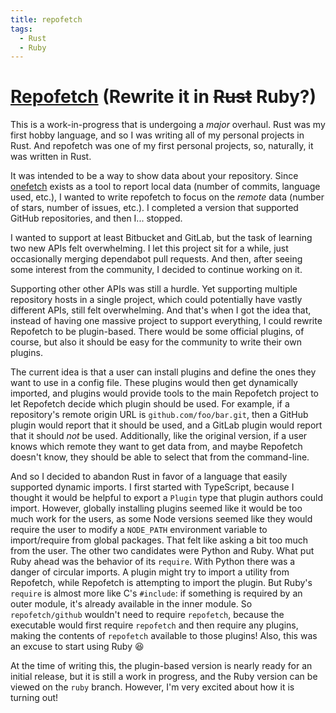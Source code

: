 ```yaml
---
title: repofetch
tags:
  - Rust
  - Ruby
---
```

# [Repofetch][repofetch] (Rewrite it in ~~Rust~~ Ruby?)

This is a work-in-progress that is undergoing a *major* overhaul. Rust was my first hobby language,
and so I was writing all of my personal projects in Rust. And repofetch was one of my first
personal projects, so, naturally, it was written in Rust.

It was intended to be a way to show data about your repository. Since [onefetch] exists as a tool
to report local data (number of commits, language used, etc.), I wanted to write repofetch to focus
on the *remote* data (number of stars, number of issues, etc.). I completed a version that supported
GitHub repositories, and then I... stopped.

I wanted to support at least Bitbucket and GitLab, but the task of learning two new APIs felt
overwhelming. I let this project sit for a while, just occasionally merging dependabot pull
requests. And then, after seeing some interest from the community, I decided to continue working on
it.

Supporting other other APIs was still a hurdle. Yet supporting multiple repository hosts in a single
project, which could potentially have vastly different APIs, still felt overwhelming. And that's
when I got the idea that, instead of having one massive project to support everything, I could
rewrite Repofetch to be plugin-based. There would be some official plugins, of course, but also it
should be easy for the community to write their own plugins.

The current idea is that a user can install plugins and define the ones they want to use in a config
file. These plugins would then get dynamically imported, and plugins would provide tools to the main
Repofetch project to let Repofetch decide which plugin should be used. For example, if a
repository's remote origin URL is `github.com/foo/bar.git`, then a GitHub plugin would report that
it should be used, and a GitLab plugin would report that it should *not* be used. Additionally, like
the original version, if a user knows which remote they want to get data from, and maybe Repofetch
doesn't know, they should be able to select that from the command-line.

And so I decided to abandon Rust in favor of a language that easily supported dynamic imports. I
first started with TypeScript, because I thought it would be helpful to export a `Plugin` type that
plugin authors could import. However, globally installing plugins seemed like it would be too much
work for the users, as some Node versions seemed like they would require the user to modify a
`NODE_PATH` environment variable to import/require from global packages. That felt like asking a bit
too much from the user. The other two candidates were Python and Ruby. What put Ruby ahead was the
behavior of its `require`. With Python there was a danger of circular imports. A plugin might try
to import a utility from Repofetch, while Repofetch is attempting to import the plugin. But Ruby's
`require` is almost more like C's `#include`: if something is required by an outer module, it's
already available in the inner module. So `repofetch/github` wouldn't need to require `repofetch`,
because the executable would first require `repofetch` and then require any plugins, making the
contents of `repofetch` available to those plugins! Also, this was an excuse to start using Ruby
😆

At the time of writing this, the plugin-based version is nearly ready for an initial release, but
it is still a work in progress, and the Ruby version can be viewed on the `ruby` branch. However,
I'm very excited about how it is turning out!

[onefetch]: https://github.com/o2sh/onefetch
[repofetch]: https://github.com/spenserblack/repofetch
